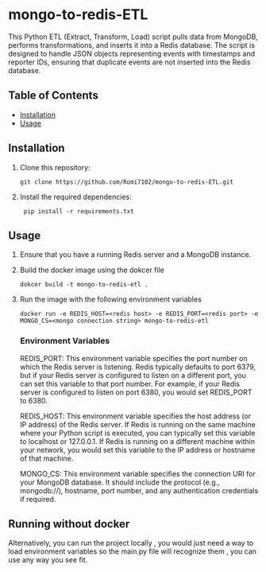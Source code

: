 # mongo-to-redis-ETL
This Python ETL (Extract, Transform, Load) script pulls data from MongoDB, performs transformations, and inserts it into a Redis database. The script is designed to handle JSON objects representing events with timestamps and reporter IDs, ensuring that duplicate events are not inserted into the Redis database.

## Table of Contents
- [Installation](#installation)
- [Usage](#usage)

## Installation

1. Clone this repository:

    ```git clone https://github.com/Romi7102/mongo-to-redis-ETL.git```

2. Install the required dependencies:
    
    ``` pip install -r requirements.txt```


## Usage

1. Ensure that you have a running Redis server and a MongoDB instance.

2. Build the docker image using the dokcer file

    ```dokcer build -t mongo-to-redis-etl .```

3. Run the image with the following environment variables

    ```docker run -e REDIS_HOST=<redis host> -e REDIS_PORT=<redis port> -e MONGO_CS=<mongo connection string> mongo-to-redis-etl```

    ### Environment Variables
    
    REDIS_PORT: This environment variable specifies the port number on which the Redis server is listening. Redis typically defaults to port 6379, but if your Redis server is configured to listen on a different port, you can set this variable to that port number. For example, if your Redis server is configured to listen on port 6380, you would set REDIS_PORT to 6380.

    REDIS_HOST: This environment variable specifies the host address (or IP address) of the Redis server. If Redis is running on the same machine where your Python script is executed, you can typically set this variable to localhost or 127.0.0.1. If Redis is running on a different machine within your network, you would set this variable to the IP address or hostname of that machine.

    MONGO_CS: This environment variable specifies the connection URI for your MongoDB database. It should include the protocol (e.g., mongodb://), hostname, port number, and any authentication credentials if required.


## Running without docker

Alternatively, you can run the project locally , you would just need a way to load environment variables so the main.py file will recognize them , you can use any way you see fit.